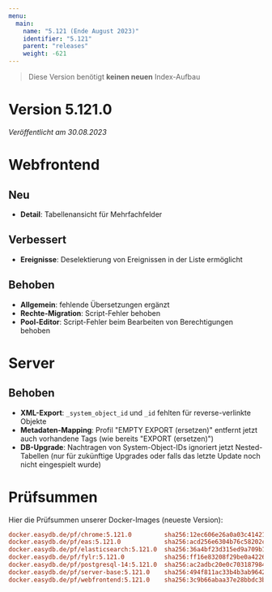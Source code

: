 ```yaml
---
menu:
  main:
    name: "5.121 (Ende August 2023)"
    identifier: "5.121"
    parent: "releases"
    weight: -621
---
```


> Diese Version benötigt **keinen neuen** Index-Aufbau

# Version 5.121.0

*Veröffentlicht am 30.08.2023*
#
# Webfrontend

## Neu

* **Detail**: Tabellenansicht für Mehrfachfelder

## Verbessert

* **Ereignisse**: Deselektierung von Ereignissen in der Liste ermöglicht

## Behoben

* **Allgemein**: fehlende Übersetzungen ergänzt
* **Rechte-Migration**: Script-Fehler behoben
* **Pool-Editor**: Script-Fehler beim Bearbeiten von Berechtigungen behoben

# Server

## Behoben

* **XML-Export**: `_system_object_id` und `_id` fehlten für reverse-verlinkte Objekte
* **Metadaten-Mapping**: Profil "EMPTY EXPORT (ersetzen)" entfernt jetzt auch vorhandene Tags (wie bereits "EXPORT (ersetzen)")
* **DB-Upgrade**: Nachtragen von System-Object-IDs ignoriert jetzt Nested-Tabellen (nur für zukünftige Upgrades oder falls das letzte Update noch nicht eingespielt wurde)

# Prüfsummen

Hier die Prüfsummen unserer Docker-Images (neueste Version):

```ini
docker.easydb.de/pf/chrome:5.121.0         sha256:12ec606e26a0a03c41421dd0410edef3f1214ebabf23455298c92f419d1ecf25
docker.easydb.de/pf/eas:5.121.0            sha256:acd256e6304b76c58202cb8aa5a491f7834c667ba219510d76dbbb37749ca39c
docker.easydb.de/pf/elasticsearch:5.121.0  sha256:36a4bf23d315ed9a709b1c914e5d5b65b468371589b535fea053a9963a2149dd
docker.easydb.de/pf/fylr:5.121.0           sha256:ff16e83208f29be0a422670b2c36804ebf58ae8e17602bd31f0d202e8ed4dde3
docker.easydb.de/pf/postgresql-14:5.121.0  sha256:ac2adbc20e0c7031879847515385f80ecc71874f432e1db3a0b165fcb9009c05
docker.easydb.de/pf/server-base:5.121.0    sha256:494f811ac33b4b3ab96422d2bd5fb6527f0383f01cab2a8149e627002f5ce057
docker.easydb.de/pf/webfrontend:5.121.0    sha256:3c9b66abaa37e28bbdc3bf3db52fff1520e79181ef12b62b11cb2aa4afc6b29e
```
